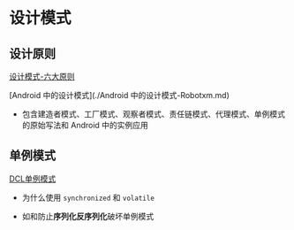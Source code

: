 # 设计模式

## 设计原则

[设计模式-六大原则](.\六大设计原则\设计模式-六大原则-luy.md)

[Android 中的设计模式](./Android 中的设计模式-Robotxm.md)

- 包含建造者模式、工厂模式、观察者模式、责任链模式、代理模式、单例模式的原始写法和 Android 中的实例应用

## 单例模式

[DCL单例模式](.\DCL单列模式-canqz.md)

- 为什么使用 `synchronized` 和 `volatile`

- 如和防止**序列化反序列化**破坏单例模式